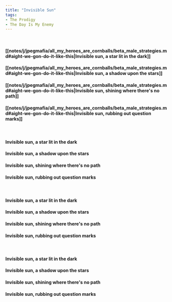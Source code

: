 ```yaml
---
title: "Invisible Sun"
tags:
- The Prodigy
- The Day Is My Enemy
---
```

&nbsp;
#### [[notes/j/jpegmafia/all_my_heroes_are_cornballs/beta_male_strategies.md#aight-we-gon-do-it-like-this|Invisible sun, a star lit in the dark]]
#### [[notes/j/jpegmafia/all_my_heroes_are_cornballs/beta_male_strategies.md#aight-we-gon-do-it-like-this|Invisible sun, a shadow upon the stars]]
#### [[notes/j/jpegmafia/all_my_heroes_are_cornballs/beta_male_strategies.md#aight-we-gon-do-it-like-this|Invisible sun, shining where there's no path]]
#### [[notes/j/jpegmafia/all_my_heroes_are_cornballs/beta_male_strategies.md#aight-we-gon-do-it-like-this|Invisible sun, rubbing out question marks]]
&nbsp;
#### Invisible sun, a star lit in the dark
#### Invisible sun, a shadow upon the stars
#### Invisible sun, shining where there's no path
#### Invisible sun, rubbing out question marks
&nbsp;
#### Invisible sun, a star lit in the dark
#### Invisible sun, a shadow upon the stars
#### Invisible sun, shining where there's no path
#### Invisible sun, rubbing out question marks
&nbsp;
#### Invisible sun, a star lit in the dark
#### Invisible sun, a shadow upon the stars
#### Invisible sun, shining where there's no path
#### Invisible sun, rubbing out question marks
